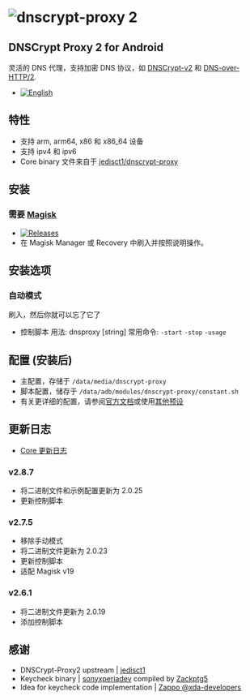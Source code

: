 # ![dnscrypt-proxy 2](https://raw.github.com/jedisct1/dnscrypt-proxy/master/logo.png?3)

## DNSCrypt Proxy 2 for Android
灵活的 DNS 代理，支持加密 DNS 协议，如 [DNSCrypt-v2](https://github.com/DNSCrypt/dnscrypt-protocol/blob/master/DNSCRYPT-V2-PROTOCOL.txt) 和 [DNS-over-HTTP/2](https://tools.ietf.org/html/draft-ietf-doh-dns-over-https-03).
- [![English](https://img.shields.io/badge/-English-brightgreen.svg?style=for-the-badge&logo=github)](./README.md)
## 特性
- 支持 arm, arm64, x86 和 x86_64 设备
- 支持 ipv4 和 ipv6
- Core binary 文件来自于 [jedisct1/dnscrypt-proxy](https://github.com/jedisct1/dnscrypt-proxy/releases)

## 安装
### 需要 [Magisk](https://github.com/topjohnwu/Magisk/release)
- [![Releases](https://img.shields.io/github/release/x4455/dnscrypt-proxy.svg?label=%E6%9C%80%E6%96%B0%E7%89%88%E6%9C%AC&style=popout)](https://github.com/x4455/dnscrypt-proxy/releases/latest)
- 在 Magisk Manager 或 Recovery 中刷入并按照说明操作。

## 安装选项
### 自动模式
刷入，然后你就可以忘了它了
- 控制脚本
 用法: dnsproxy [string]
 常用命令: `-start` `-stop` `-usage`

## 配置 (安装后)
- 主配置，存储于 `/data/media/dnscrypt-proxy`
- 脚本配置，储存于 `/data/adb/modules/dnscrypt-proxy/constant.sh`
- 有关更详细的配置，请参阅[官方文档](https://github.com/jedisct1/dnscrypt-proxy/wiki/Configuration)或使用[其他预设](https://github.com/jedisct1/dnscrypt-proxy/wiki/Public-blacklists)

## 更新日志
- [Core 更新日志](https://github.com/jedisct1/dnscrypt-proxy/blob/master/ChangeLog)
### v2.8.7
- 将二进制文件和示例配置更新为 2.0.25
- 更新控制脚本
### v2.7.5
- 移除手动模式
- 将二进制文件更新为 2.0.23
- 更新控制脚本
- 适配 Magisk v19
### v2.6.1
- 将二进制文件更新为 2.0.19
- 添加控制脚本

## 感谢
- DNSCrypt-Proxy2 upstream | [jedisct1](https://github.com/jedisct1/dnscrypt-proxy)
- Keycheck binary | [sonyxperiadev](https://github.com/sonyxperiadev/device-sony-common-init/tree/master/keycheck) compiled by [Zackptg5](https://github.com/Zackptg5/Keycheck)
- Idea for keycheck code implementation | [Zappo @xda-developers](https://forum.xda-developers.com/showpost.php?p=71016567&postcount=98)

